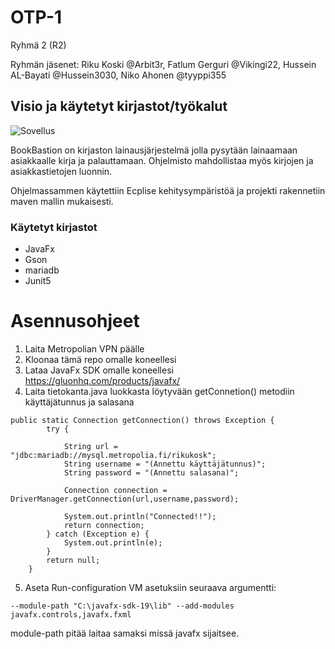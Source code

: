 # OTP-1
Ryhmä 2 (R2)

Ryhmän jäsenet: Riku Koski @Arbit3r, Fatlum Gerguri @Vikingi22, Hussein AL-Bayati @Hussein3030, Niko Ahonen @tyyppi355

## Visio ja käytetyt kirjastot/työkalut
![Sovellus](https://users.metropolia.fi/~rikukosk/images/BookBastion.PNG)

BookBastion on kirjaston lainausjärjestelmä jolla pysytään lainaamaan asiakkaalle kirja ja palauttamaan.
Ohjelmisto mahdollistaa myös kirjojen ja asiakkastietojen luonnin.

Ohjelmassammen käytettiin Ecplise kehitysympäristöä ja projekti rakennetiin maven mallin mukaisesti.

### Käytetyt kirjastot
- JavaFx
- Gson
- mariadb
- Junit5

# Asennusohjeet
1. Laita Metropolian VPN päälle
2. Kloonaa tämä repo omalle koneellesi
3. Lataa JavaFx SDK omalle koneellesi https://gluonhq.com/products/javafx/
4. Laita tietokanta.java luokkasta löytyvään getConnetion() metodiin käyttäjätunnus ja salasana
```
public static Connection getConnection() throws Exception {
		try {
			
			String url = "jdbc:mariadb://mysql.metropolia.fi/rikukosk";
			String username = "(Annettu käyttäjätunnus)";
			String password = "(Annettu salasana)";
			
			Connection connection = DriverManager.getConnection(url,username,password);
			
			System.out.println("Connected!!");
			return connection;
		} catch (Exception e) {
			System.out.println(e);
		}
		return null;
	}
```
5. Aseta Run-configuration VM asetuksiin seuraava argumentti:
```
--module-path "C:\javafx-sdk-19\lib" --add-modules javafx.controls,javafx.fxml
```
module-path pitää laitaa samaksi missä javafx sijaitsee.



